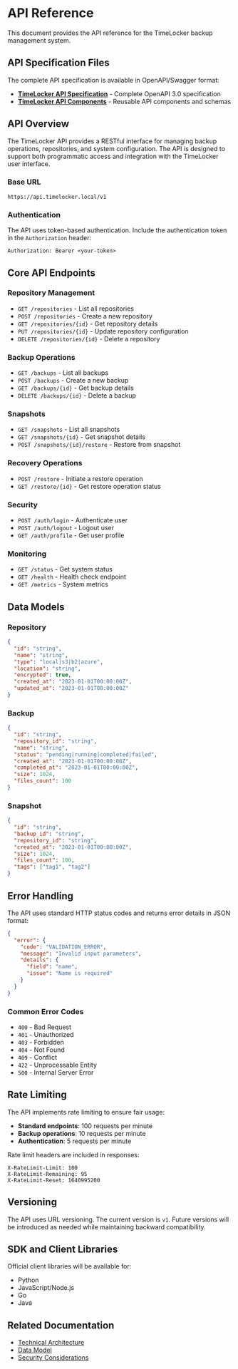# API Reference

This document provides the API reference for the TimeLocker backup management system.

## API Specification Files

The complete API specification is available in OpenAPI/Swagger format:

- **[TimeLocker API Specification](TimeLocker-API-Specification.yaml)** - Complete OpenAPI 3.0 specification
- **[TimeLocker API Components](TimeLocker-API-Components.yaml)** - Reusable API components and schemas

## API Overview

The TimeLocker API provides a RESTful interface for managing backup operations, repositories, and system configuration. The API is designed to support both
programmatic access and integration with the TimeLocker user interface.

### Base URL

```
https://api.timelocker.local/v1
```

### Authentication

The API uses token-based authentication. Include the authentication token in the `Authorization` header:

```
Authorization: Bearer <your-token>
```

## Core API Endpoints

### Repository Management

- `GET /repositories` - List all repositories
- `POST /repositories` - Create a new repository
- `GET /repositories/{id}` - Get repository details
- `PUT /repositories/{id}` - Update repository configuration
- `DELETE /repositories/{id}` - Delete a repository

### Backup Operations

- `GET /backups` - List all backups
- `POST /backups` - Create a new backup
- `GET /backups/{id}` - Get backup details
- `DELETE /backups/{id}` - Delete a backup

### Snapshots

- `GET /snapshots` - List all snapshots
- `GET /snapshots/{id}` - Get snapshot details
- `POST /snapshots/{id}/restore` - Restore from snapshot

### Recovery Operations

- `POST /restore` - Initiate a restore operation
- `GET /restore/{id}` - Get restore operation status

### Security

- `POST /auth/login` - Authenticate user
- `POST /auth/logout` - Logout user
- `GET /auth/profile` - Get user profile

### Monitoring

- `GET /status` - Get system status
- `GET /health` - Health check endpoint
- `GET /metrics` - System metrics

## Data Models

### Repository

```json
{
  "id": "string",
  "name": "string",
  "type": "local|s3|b2|azure",
  "location": "string",
  "encrypted": true,
  "created_at": "2023-01-01T00:00:00Z",
  "updated_at": "2023-01-01T00:00:00Z"
}
```

### Backup

```json
{
  "id": "string",
  "repository_id": "string",
  "name": "string",
  "status": "pending|running|completed|failed",
  "created_at": "2023-01-01T00:00:00Z",
  "completed_at": "2023-01-01T00:00:00Z",
  "size": 1024,
  "files_count": 100
}
```

### Snapshot

```json
{
  "id": "string",
  "backup_id": "string",
  "repository_id": "string",
  "created_at": "2023-01-01T00:00:00Z",
  "size": 1024,
  "files_count": 100,
  "tags": ["tag1", "tag2"]
}
```

## Error Handling

The API uses standard HTTP status codes and returns error details in JSON format:

```json
{
  "error": {
    "code": "VALIDATION_ERROR",
    "message": "Invalid input parameters",
    "details": {
      "field": "name",
      "issue": "Name is required"
    }
  }
}
```

### Common Error Codes

- `400` - Bad Request
- `401` - Unauthorized
- `403` - Forbidden
- `404` - Not Found
- `409` - Conflict
- `422` - Unprocessable Entity
- `500` - Internal Server Error

## Rate Limiting

The API implements rate limiting to ensure fair usage:

- **Standard endpoints**: 100 requests per minute
- **Backup operations**: 10 requests per minute
- **Authentication**: 5 requests per minute

Rate limit headers are included in responses:

```
X-RateLimit-Limit: 100
X-RateLimit-Remaining: 95
X-RateLimit-Reset: 1640995200
```

## Versioning

The API uses URL versioning. The current version is `v1`. Future versions will be introduced as needed while maintaining backward compatibility.

## SDK and Client Libraries

Official client libraries will be available for:

- Python
- JavaScript/Node.js
- Go
- Java

## Related Documentation

- [Technical Architecture](technical-architecture.md)
- [Data Model](architecture/data-model.md)
- [Security Considerations](architecture/security-considerations.md)
